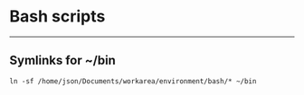 # Bash scripts
---

## Symlinks for ~/bin
```
ln -sf /home/json/Documents/workarea/environment/bash/* ~/bin
```
